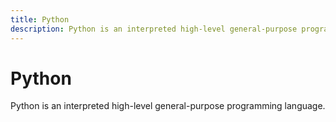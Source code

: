 ```yaml
---
title: Python
description: Python is an interpreted high-level general-purpose programming language.
---
```


<Hero slots="heading, text"/> 

# Python

Python is an interpreted high-level general-purpose programming language.

